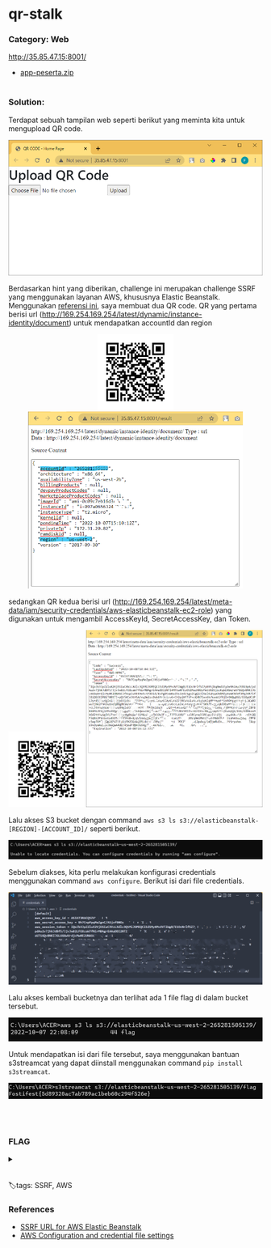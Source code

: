 # qr-stalk

### Category: Web

http://35.85.47.15:8001/

- [app-peserta.zip](/Fostifest%202022/Web/qr-stalk/app-peserta.zip)
  <br><br>

### Solution:

Terdapat sebuah tampilan web seperti berikut yang meminta kita untuk mengupload QR code.

![](/media/fosti-qr-stalk.png)

Berdasarkan hint yang diberikan, challenge ini merupakan challenge SSRF yang menggunakan layanan AWS, khususnya Elastic Beanstalk. Menggunakan [referensi ini](https://github.com/swisskyrepo/PayloadsAllTheThings/tree/master/Server%20Side%20Request%20Forgery#ssrf-url-for-aws-elastic-beanstalk), saya membuat dua QR code. QR yang pertama berisi url (http://169.254.169.254/latest/dynamic/instance-identity/document) untuk mendapatkan accountId dan region

<p align="center">
    <img src="../../../media/fosti-qr1.png" width="150"/>
    <img src="../../../media/fosti-qr-stalk1.png" height="350"/>
</p>

sedangkan QR kedua berisi url (http://169.254.169.254/latest/meta-data/iam/security-credentials/aws-elasticbeanstalk-ec2-role) yang digunakan untuk mengambil AccessKeyId, SecretAccessKey, dan Token.

<p align="center">
    <img src="../../../media/fosti-qr2.png" width="150"/>
    <img src="../../../media/fosti-qr-stalk2.png" height="350"/>
</p>

Lalu akses S3 bucket dengan command
`aws s3 ls s3://elasticbeanstalk-[REGION]-[ACCOUNT_ID]/` seperti berikut.

![](/media/fosti-qr-stalk3.png)

Sebelum diakses, kita perlu melakukan konfigurasi credentials menggunakan command
`aws configure`. Berikut isi dari file credentials.

![](/media/fosti-qr-stalk4.png)

Lalu akses kembali bucketnya dan terlihat ada 1 file flag di dalam bucket tersebut.

![](/media/fosti-qr-stalk5.png)

Untuk mendapatkan isi dari file tersebut, saya menggunakan bantuan s3streamcat yang dapat diinstall menggunakan command
`pip install s3streamcat`.

![](/media/fosti-qr-stalk6.png)

<br>
<br>

### FLAG

<details>
  <summary></summary>
  
Fostifest{5d89320ac7ab789ac1beb60c294f526e}
</details>
<br><br>
🏷️tags: SSRF, AWS

### References

- [SSRF URL for AWS Elastic Beanstalk](https://github.com/swisskyrepo/PayloadsAllTheThings/tree/master/Server%20Side%20Request%20Forgery#ssrf-url-for-aws-elastic-beanstalk)
- [AWS Configuration and credential file settings](https://docs.aws.amazon.com/cli/latest/userguide/cli-configure-files.html)
